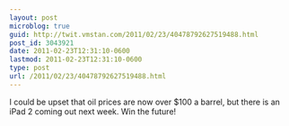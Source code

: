 ```yaml
---
layout: post
microblog: true
guid: http://twit.vmstan.com/2011/02/23/40478792627519488.html
post_id: 3043921
date: 2011-02-23T12:31:10-0600
lastmod: 2011-02-23T12:31:10-0600
type: post
url: /2011/02/23/40478792627519488.html
---
```

I could be upset that oil prices are now over $100 a barrel, but there is an iPad 2 coming out next week. Win the future!
